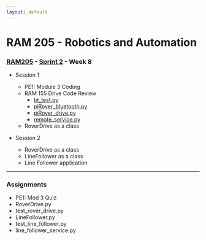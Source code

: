 ```yaml
---
layout: default
---
```


# RAM 205 - Robotics and Automation

### [RAM205](../../) - [Sprint 2](../) - Week 8

- Session 1
    - PE1: Module 3 Coding
    - RAM 155 Drive Code Review
        - [bt_test.py](codeRAM155/bt_testl.py)
        - [piRover_bluetooth.py](codeRAM155/piRover_bluetooth.py)
        - [piRover_drive.py](codeRAM155/piRover_drive.py)
        - [remote_service.py](codeRAM155/remote_service.py)
    - RoverDrive as a class 

- Session 2
    - RoverDrive as a class
    - LineFollower as a class
    - Line Follower application 
    
---

### Assignments

- PE1: Mod 3 Quiz
- RoverDrive.py
- test_rover_drive.py
- LineFollower.py
- test_line_follower.py
- line_follower_service.py
